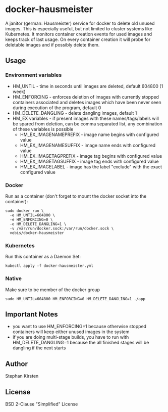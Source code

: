 # docker-hausmeister
A janitor (german: Hausmeister) service for docker to delete old unused images. This is especially useful, but not limited to cluster systems like Kubernetes.
It monitors container creation events for used images and keeps track of last usage. On every container creation it will probe for deletable images and if possibly delete them.

## Usage

### Environment variables
* HM_UNTIL - time in seconds until images are deleted, default 604800 (1 week)
* HM_ENFORCING - enforces deletion of images with currently stopped containers associated and deletes images which have been never seen during execution of the program, default 0
* HM_DELETE_DANGLING - delete dangling images, default 1
* HM_EX variables - if present images with these names/tags/labels will be spared from deletion, can be comma separated list, any combination of these variables is possible
  * HM_EX_IMAGENAMEPREFIX - image name begins with configured value
  * HM_EX_IMAGENAMESUFFIX - image name ends with configured value
  * HM_EX_IMAGETAGPREFIX - image tag begins with configured value
  * HM_EX_IMAGETAGSUFFIX - image tag ends with configured value
  * HM_EX_IMAGELABEL - image has the label "exclude" with the exact configured value

### Docker
Run as a container (don't forget to mount the docker socket into the container):
```
sudo docker run \
  -e HM_UNTIL=604800 \
  -e HM_ENFORCING=0 \
  -e HM_DELETE_DANGLING=1 \
  -v /var/run/docker.sock:/var/run/docker.sock \
  vebis/docker-hausmeister
```

### Kubernetes
Run this container as a Daemon Set:
```
kubectl apply -f docker-hausmeister.yml
```

### Native
Make sure to be member of the docker group
```
sudo HM_UNTIL=604800 HM_ENFORCING=0 HM_DELETE_DANGLING=1 ./app
```
## Important Notes
* you want to use HM_ENFORCING=1 because otherwise stopped containers will keep either unused images in the system
* if you are doing multi-stage builds, you have to run with HM_DELETE_DANGLING=1 because the all finished stages will be dangling if the next starts

## Author

Stephan Kirsten

## License

BSD 2-Clause "Simplified" License
